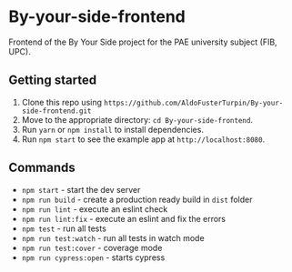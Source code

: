 # By-your-side-frontend
Frontend of the By Your Side project for the PAE university subject (FIB, UPC).

## Getting started

1. Clone this repo using `https://github.com/AldoFusterTurpin/By-your-side-frontend.git`
2. Move to the appropriate directory: `cd By-your-side-frontend`.<br />
3. Run `yarn` or `npm install` to install dependencies.<br />
4. Run `npm start` to see the example app at `http://localhost:8080`.

## Commands

- `npm start` - start the dev server
- `npm run build` - create a production ready build in `dist` folder
- `npm run lint` - execute an eslint check
- `npm run lint:fix` - execute an eslint and fix the errors
- `npm test` - run all tests
- `npm run test:watch` - run all tests in watch mode
- `npm run test:cover` - coverage mode
- `npm run cypress:open` - starts cypress
